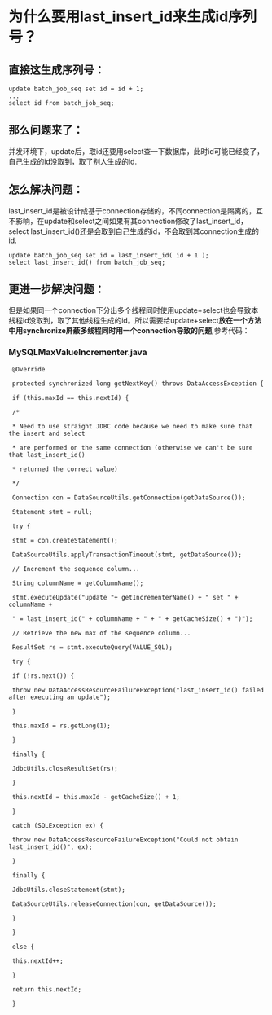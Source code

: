 # 为什么要用last\_insert\_id来生成id序列号？

## 直接这生成序列号：

```
update batch_job_seq set id = id + 1;
...
select id from batch_job_seq;
```

## **那么问题来了：**

并发环境下，update后，取id还要用select查一下数据库，此时id可能已经变了，自己生成的id没取到，取了别人生成的id.

## **怎么解决问题：**

last\_insert\_id是被设计成基于connection存储的，不同connection是隔离的，互不影响，在update和select之间如果有其connection修改了last\_insert\_id，select last\_insert\_id\(\)还是会取到自己生成的id，不会取到其connection生成的id.

```
update batch_job_seq set id = last_insert_id( id + 1 );
select last_insert_id() from batch_job_seq;
```

## 更进一步解决问题：

但是如果同一个connection下分出多个线程同时使用update+select也会导致本线程id没取到，取了其他线程生成的id。所以需要给update+select**放在一个方法中用synchronize屏蔽多线程同时用一个connection导致的问题**,参考代码：

### MySQLMaxValueIncrementer.java
```
 @Override

 protected synchronized long getNextKey() throws DataAccessException {

 if (this.maxId == this.nextId) {

 /*

 * Need to use straight JDBC code because we need to make sure that the insert and select

 * are performed on the same connection (otherwise we can't be sure that last_insert_id()

 * returned the correct value)

 */

 Connection con = DataSourceUtils.getConnection(getDataSource());

 Statement stmt = null;

 try {

 stmt = con.createStatement();

 DataSourceUtils.applyTransactionTimeout(stmt, getDataSource());

 // Increment the sequence column...

 String columnName = getColumnName();

 stmt.executeUpdate("update "+ getIncrementerName() + " set " + columnName +

 " = last_insert_id(" + columnName + " + " + getCacheSize() + ")");

 // Retrieve the new max of the sequence column...

 ResultSet rs = stmt.executeQuery(VALUE_SQL);

 try {

 if (!rs.next()) {

 throw new DataAccessResourceFailureException("last_insert_id() failed after executing an update");

 }

 this.maxId = rs.getLong(1);

 }

 finally {

 JdbcUtils.closeResultSet(rs);

 }

 this.nextId = this.maxId - getCacheSize() + 1;

 }

 catch (SQLException ex) {

 throw new DataAccessResourceFailureException("Could not obtain last_insert_id()", ex);

 }

 finally {

 JdbcUtils.closeStatement(stmt);

 DataSourceUtils.releaseConnection(con, getDataSource());

 }

 }

 else {

 this.nextId++;

 }

 return this.nextId;

 }



```



